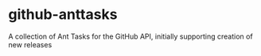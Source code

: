 github-anttasks
===============

A collection of Ant Tasks for the GitHub API, initially supporting creation of new releases
